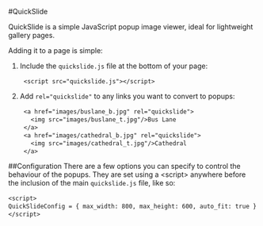 #QuickSlide

QuickSlide is a simple JavaScript popup image viewer, ideal for lightweight
gallery pages.

Adding it to a page is simple:

1. Include the `quickslide.js` file at the bottom of your page:

        <script src="quickslide.js"></script>

2. Add `rel="quickslide"` to any links you want to convert to popups:

        <a href="images/buslane_b.jpg" rel="quickslide">
          <img src="images/buslane_t.jpg"/>Bus Lane
        </a>
        <a href="images/cathedral_b.jpg" rel="quickslide">
          <img src="images/cathedral_t.jpg"/>Cathedral
        </a>

##Configuration
There are a few options you can specify to control the behaviour of the popups. They are set using a &lt;script&gt; anywhere before the inclusion of the main `quickslide.js` file, like so:

    <script>
    QuickSlideConfig = { max_width: 800, max_height: 600, auto_fit: true }
    </script>

